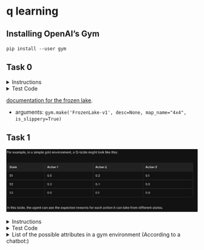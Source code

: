 # q learning

## Installing OpenAI’s Gym

`pip install --user gym`


## Task 0

<details>
    <summary>Instructions</summary>

Write a function `def load_frozen_lake(desc=None, map_name=None, is_slippery=False):` that loads the pre-made `FrozenLakeEnv` evnironment from OpenAI’s `gym`:


* `desc` is either None or a list of lists containing a custom description of the map to load for the environment

* `map_name` is either None or a string containing the pre-made map to load

* Note: If both `desc` and `map_name` are `None`, the environment will load a randomly generated 8x8 map

* `is_slippery` is a boolean to determine if the ice is slippery

* Returns: the environment

</details>

<details>
    <summary>Test Code</summary>

```
$ cat 0-main.py
#!/usr/bin/env python3

load_frozen_lake = __import__('0-load_env').load_frozen_lake
import numpy as np

np.random.seed(0)
env = load_frozen_lake()
print(env.desc)
print(env.P[0][0])
env = load_frozen_lake(is_slippery=True)
print(env.desc)
print(env.P[0][0])
desc = [['S', 'F', 'F'], ['F', 'H', 'H'], ['F', 'F', 'G']]
env = load_frozen_lake(desc=desc)
print(env.desc)
env = load_frozen_lake(map_name='4x4')
print(env.desc)
$ ./0-main.py
[[b'S' b'F' b'F' b'F' b'F' b'F' b'F' b'H']
 [b'H' b'F' b'F' b'F' b'F' b'H' b'F' b'F']
 [b'F' b'H' b'F' b'H' b'H' b'F' b'F' b'F']
 [b'F' b'F' b'F' b'H' b'F' b'F' b'F' b'F']
 [b'F' b'F' b'F' b'F' b'F' b'F' b'H' b'F']
 [b'F' b'F' b'F' b'F' b'F' b'F' b'F' b'F']
 [b'F' b'F' b'F' b'F' b'H' b'F' b'F' b'F']
 [b'F' b'F' b'F' b'F' b'F' b'F' b'F' b'G']]
[(1.0, 0, 0.0, False)]
[[b'S' b'F' b'H' b'F' b'H' b'F' b'H' b'F']
 [b'H' b'F' b'F' b'F' b'F' b'F' b'F' b'F']
 [b'F' b'F' b'F' b'F' b'F' b'F' b'F' b'F']
 [b'F' b'H' b'F' b'F' b'F' b'F' b'F' b'F']
 [b'F' b'F' b'H' b'F' b'F' b'F' b'F' b'H']
 [b'F' b'F' b'F' b'F' b'F' b'H' b'F' b'H']
 [b'F' b'F' b'H' b'F' b'H' b'F' b'H' b'F']
 [b'F' b'F' b'H' b'F' b'F' b'F' b'F' b'G']]
[(0.3333333333333333, 0, 0.0, False), (0.3333333333333333, 0, 0.0, False), (0.3333333333333333, 8, 0.0, True)]
[[b'S' b'F' b'F']
 [b'F' b'H' b'H']
 [b'F' b'F' b'G']]
[[b'S' b'F' b'F' b'F']
 [b'F' b'H' b'F' b'H']
 [b'F' b'F' b'F' b'H']
 [b'H' b'F' b'F' b'G']]
$
```


</details>

[documentation for the frozen lake](https://www.gymlibrary.dev/environments/toy_text/frozen_lake/).

* arguments: `gym.make('FrozenLake-v1', desc=None, map_name="4x4", is_slippery=True)`

## Task 1

![q-table example](./img/q-table%20example.PNG)

<details>
    <summary>Instructions</summary>

Write a function `def q_init(env):` that initializes the Q-table:

* `env` is the `FrozenLakeEnv` instance

Returns: the Q-table as a `numpy.ndarray` of zeros

</details>

<details>
    <summary>Test Code</summary>

```
$ cat 1-main.py
#!/usr/bin/env python3

load_frozen_lake = __import__('0-load_env').load_frozen_lake
q_init = __import__('1-q_init').q_init

env = load_frozen_lake()
Q = q_init(env)
print(Q.shape)
env = load_frozen_lake(is_slippery=True)
Q = q_init(env)
print(Q.shape)
desc = [['S', 'F', 'F'], ['F', 'H', 'H'], ['F', 'F', 'G']]
env = load_frozen_lake(desc=desc)
Q = q_init(env)
print(Q.shape)
env = load_frozen_lake(map_name='4x4')
Q = q_init(env)
print(Q.shape)
$ ./1-main.py
(64, 4)
(64, 4)
(9, 4)
(16, 4)
$
```

</details>

<details>
    <summary> List of the possible attributes in a gym environment (According to a chatbot:)</summary>


```
print("Observation Space:")
print("Type:", type(env.observation_space))
print("Number of States (n):", env.observation_space.n if hasattr(env.observation_space, 'n') else None)
print("Shape:", env.observation_space.shape if hasattr(env.observation_space, 'shape') else None)
print("Low:", env.observation_space.low if hasattr(env.observation_space, 'low') else None)
print("High:", env.observation_space.high if hasattr(env.observation_space, 'high') else None)
print("Data Type:", env.observation_space.dtype if hasattr(env.observation_space, 'dtype') else None)

# Accessing action space attributes
print("\nAction Space:")
print("Type:", type(env.action_space))
print("Number of Actions (n):", env.action_space.n if hasattr(env.action_space, 'n') else None)
print("Shape:", env.action_space.shape if hasattr(env.action_space, 'shape') else None)
print("Low:", env.action_space.low if hasattr(env.action_space, 'low') else None)
print("High:", env.action_space.high if hasattr(env.action_space, 'high') else None)
print("Data Type:", env.action_space.dtype if hasattr(env.action_space, 'dtype') else None)


```

</details>


